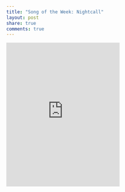 ```yaml
---
title: "Song of the Week: Nightcall"
layout: post
share: true
comments: true
---
```


<div class="spotify">
    <iframe src="https://embed.spotify.com/?uri=spotify:track:2GIfOOa8hAywfzZptFz3xK" width="300" height="380" frameborder="0" allowtransparency="true"></iframe>
</div>
